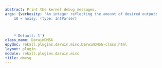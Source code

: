 ```yaml
---
abstract: Print the kernel debug messages.
args: {verbosity: 'An integer reflecting the amount of desired output: 0 = quiet,
    10 = noisy. (type: IntParser)



    * Default: 1'}
class_name: DarwinDMSG
epydoc: rekall.plugins.darwin.misc.DarwinDMSG-class.html
layout: plugin
module: rekall.plugins.darwin.misc
title: dmesg
---
```

